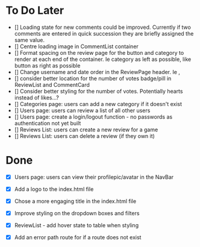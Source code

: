 # To Do Later
- [] Loading state for new comments could be improved. Currently if two comments are entered in quick succession they are briefly assigned the same value.
- [] Centre loading image in CommentList container
- [] Format spacing on the review page for the button and category to render at each end of the container. Ie category as left as possible, like button as right as possible
- [] Change username and date order in the ReviewPage header. Ie <username>, <date>
- [] consider better location for the number of votes badge/pill in ReviewList and CommentCard
- [] Consider better styling for the number of votes. Potentially hearts instead of likes...?
- [] Categories page: users can add a new category if it doesn't exist
- [] Users page: users can review a list of all other users
- [] Users page: create a login/logout function - no passwords as authentication not yet built
- [] Reviews List: users can create a new review for a game
- [] Reviews List: users can delete a review (if they own it)

# Done

- [x] Users page: users can view their profilepic/avatar in the NavBar
- [x] Add a logo to the index.html file
- [x] Chose a more engaging title in the index.html file
- [x] Improve styling on the dropdown boxes and filters
- [x] ReviewList - add hover state to table when styling
- [x] Add an error path route for if a route does not exist


